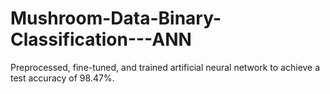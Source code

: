 # Mushroom-Data-Binary-Classification---ANN
Preprocessed, fine-tuned, and trained artificial neural network to achieve a test accuracy of 98.47%.
